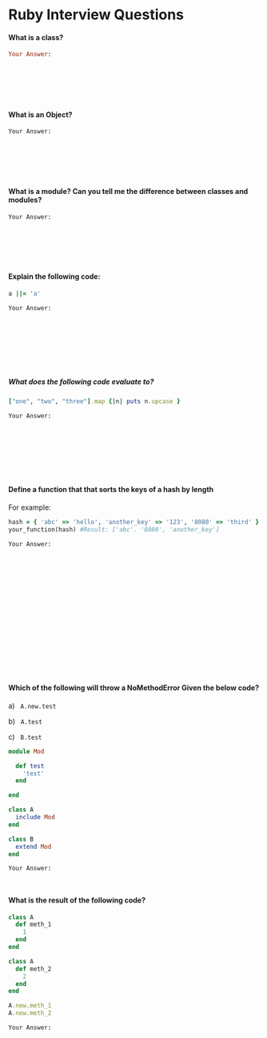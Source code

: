 # Ruby Interview Questions
#### What is a class?
```ruby 
Your Answer:








```

#### What is an Object?
``` 
Your Answer:







```  
#### What is a module? Can you tell me the difference between classes and modules?
``` 
Your Answer:







```
#### Explain the following code:
```ruby
a ||= 'a'   
```
``` 
Your Answer:









```
##### What does the following code evaluate to?
```ruby
["one", "two", "three"].map {|n| puts n.upcase }
```
``` 
Your Answer:









```

#### Define a function that that sorts the keys of a hash by length
For example:
```ruby
hash = { 'abc' => 'hello', 'another_key' => '123', '8080' => 'third' }
your_function(hash) #Result: ['abc'. '8080', 'another_key']
```
``` 
Your Answer:



















```
#### Which of the following will throw a NoMethodError Given the below code?
a) ` A.new.test`

b) ` A.test`

c) ` B.test`

```ruby
module Mod

  def test
    'test'
  end

end

class A
  include Mod
end

class B
  extend Mod
end

```
``` 
Your Answer:



```

#### What is the result of the following code?
```ruby
class A
  def meth_1
    1
  end
end

class A
  def meth_2
    2
  end
end

A.new.meth_1
A.new.meth_2
```
``` 
Your Answer:




```
